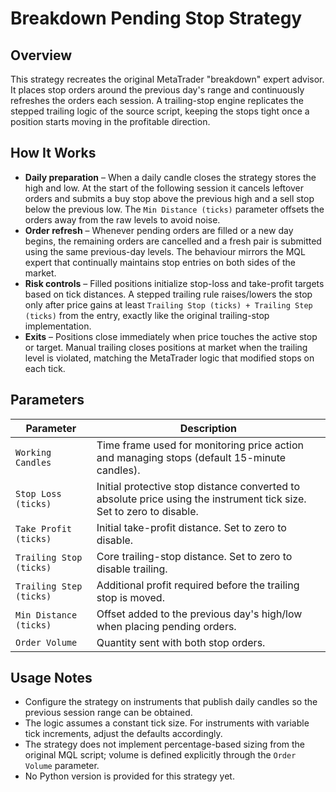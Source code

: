 # Breakdown Pending Stop Strategy

## Overview
This strategy recreates the original MetaTrader "breakdown" expert advisor. It places stop orders around the previous day's range and continuously refreshes the orders each session. A trailing-stop engine replicates the stepped trailing logic of the source script, keeping the stops tight once a position starts moving in the profitable direction.

## How It Works
- **Daily preparation** – When a daily candle closes the strategy stores the high and low. At the start of the following session it cancels leftover orders and submits a buy stop above the previous high and a sell stop below the previous low. The `Min Distance (ticks)` parameter offsets the orders away from the raw levels to avoid noise.
- **Order refresh** – Whenever pending orders are filled or a new day begins, the remaining orders are cancelled and a fresh pair is submitted using the same previous-day levels. The behaviour mirrors the MQL expert that continually maintains stop entries on both sides of the market.
- **Risk controls** – Filled positions initialize stop-loss and take-profit targets based on tick distances. A stepped trailing rule raises/lowers the stop only after price gains at least `Trailing Stop (ticks) + Trailing Step (ticks)` from the entry, exactly like the original trailing-stop implementation.
- **Exits** – Positions close immediately when price touches the active stop or target. Manual trailing closes positions at market when the trailing level is violated, matching the MetaTrader logic that modified stops on each tick.

## Parameters
| Parameter | Description |
|-----------|-------------|
| `Working Candles` | Time frame used for monitoring price action and managing stops (default 15-minute candles). |
| `Stop Loss (ticks)` | Initial protective stop distance converted to absolute price using the instrument tick size. Set to zero to disable. |
| `Take Profit (ticks)` | Initial take-profit distance. Set to zero to disable. |
| `Trailing Stop (ticks)` | Core trailing-stop distance. Set to zero to disable trailing. |
| `Trailing Step (ticks)` | Additional profit required before the trailing stop is moved. |
| `Min Distance (ticks)` | Offset added to the previous day's high/low when placing pending orders. |
| `Order Volume` | Quantity sent with both stop orders. |

## Usage Notes
- Configure the strategy on instruments that publish daily candles so the previous session range can be obtained.
- The logic assumes a constant tick size. For instruments with variable tick increments, adjust the defaults accordingly.
- The strategy does not implement percentage-based sizing from the original MQL script; volume is defined explicitly through the `Order Volume` parameter.
- No Python version is provided for this strategy yet.
